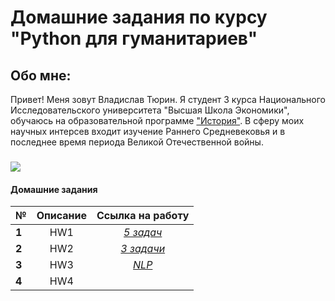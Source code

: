 # Домашние задания по курсу "Python для гуманитариев"
## Обо мне:
Привет! Меня зовут Владислав Тюрин. Я студент 3 курса Национального Исследовательского университета "Высшая Школа Экономики", обучаюсь на образовательной программе ["История"](https://www.hse.ru/ba/hist/). В сферу моих научных интерсев входит изучение Раннего Средневековья и в последнее время периода Великой Отечественной войны. 
###
![](https://storage-prtl-co.imgix.net/endor/organisations/1448/logos/1512576428_HSE_wizard_edit_for_website_4-18-2017.jpg)
#### Домашние задания
№|Описание|Ссылка на работу
---|:---:|:---:
|**1**|HW1|[*5 задач*](https://github.com/vlad465230/python-dh-hw/blob/master/HW1.ipynb)|
|**2**|HW2|[*3 задачи*](https://github.com/vlad465230/python-dh-hw/blob/master/HW2.ipynb)|
|**3**|HW3|[*NLP*](https://github.com/vlad465230/python-dh-hw/blob/master/HW3.ipynb)|
|**4**|HW4|

